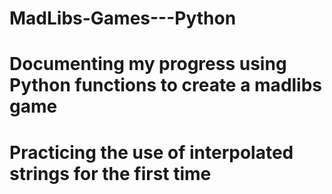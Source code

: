 # MadLibs-Games---Python

# Documenting my progress using Python functions to create a madlibs game
# Practicing the use of interpolated strings for the first time
